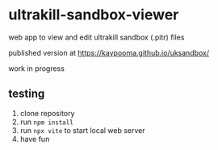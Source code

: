 # ultrakill-sandbox-viewer

web app to view and edit ultrakill sandbox (.pitr) files

published version at https://kaypooma.github.io/uksandbox/

work in progress

## testing

1. clone repository
2. run `npm install`
3. run `npx vite` to start local web server
4. have fun
